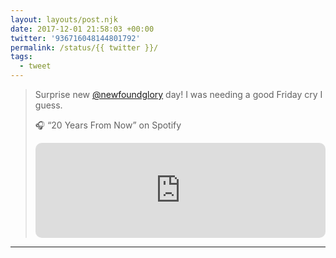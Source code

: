 ```yaml
---
layout: layouts/post.njk
date: 2017-12-01 21:58:03 +00:00
twitter: '936716048144801792'
permalink: /status/{{ twitter }}/
tags: 
  - tweet
---
```


> Surprise new [@newfoundglory](https://twitter.com/newfoundglory) day! I was needing a good Friday cry I guess.
> 
> 🎧 “20 Years From Now” on Spotify
> 
> <iframe style="border-radius:10px" src="https://open.spotify.com/embed/album/4zxycDCoGyzFQj4Ohp03P5?utm_source=generator&theme=0" width="100%" height="152" frameBorder="0" allowfullscreen="" allow="autoplay; clipboard-write; encrypted-media; fullscreen; picture-in-picture" loading="lazy"></iframe>

---
